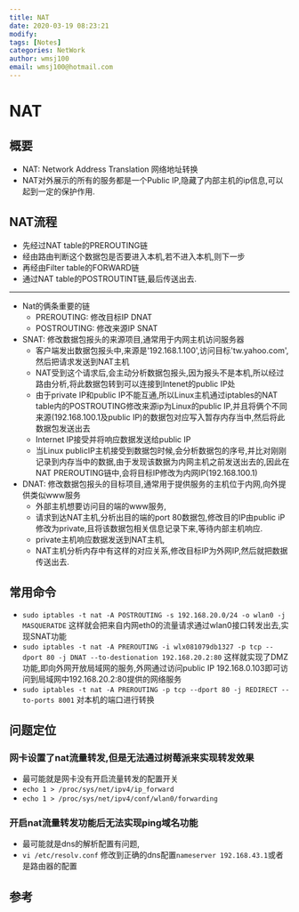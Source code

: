 ```yaml
---
title: NAT
date: 2020-03-19 08:23:21
modify: 
tags: [Notes]
categories: NetWork
author: wmsj100
email: wmsj100@hotmail.com
---
```


# NAT

## 概要

- NAT: Network Address Translation 网络地址转换
- NAT对外展示的所有的服务都是一个Public IP,隐藏了内部主机的ip信息,可以起到一定的保护作用.

## NAT流程

- 先经过NAT table的PREROUTING链
- 经由路由判断这个数据包是否要进入本机,若不进入本机,则下一步
- 再经由Filter table的FORWARD链
- 通过NAT table的POSTROUTINT链,最后传送出去.
---
- Nat的俩条重要的链
	- PREROUTING: 修改目标IP DNAT
	- POSTROUTING: 修改来源IP SNAT
- SNAT: 修改数据包报头的来源项目,通常用于内网主机访问服务器
	- 客户端发出数据包报头中,来源是'192.168.1.100',访问目标'tw.yahoo.com',然后把请求发送到NAT主机
	- NAT受到这个请求后,会主动分析数据包报头,因为报头不是本机,所以经过路由分析,将此数据包转到可以连接到Intenet的public IP处
	- 由于private IP和public IP不能互通,所以Linux主机通过iptables的NAT table内的POSTROUTING修改来源ip为Linux的public IP,并且将俩个不同来源(192.168.100.1及public IP)的数据包对应写入暂存内存当中,然后将此数据包发送出去
	- Internet IP接受并将响应数据发送给public IP
	- 当Linux publicIP主机接受到数据包时候,会分析数据包的序号,并比对刚刚记录到内存当中的数据,由于发现该数据为内网主机之前发送出去的,因此在NAT PREROUTING链中,会将目标IP修改为内网IP(192.168.100.1)
- DNAT: 修改数据包报头的目标项目,通常用于提供服务的主机位于内网,向外提供类似www服务
	- 外部主机想要访问目的端的www服务,
	- 请求到达NAT主机,分析出目的端的port 80数据包,修改目的IP由public iP 修改为private,且将该数据包相关信息记录下来,等待内部主机响应.
	- private主机响应数据发送到NAT主机,
	- NAT主机分析内存中有这样的对应关系,修改目标IP为外网IP,然后就把数据传送出去.

## 常用命令

- `sudo iptables -t nat -A POSTROUTING -s 192.168.20.0/24 -o wlan0 -j MASQUERATDE` 这样就会把来自内网eth0的流量请求通过wlan0接口转发出去,实现SNAT功能
- `sudo iptables -t nat -A PREROUTING -i wlx081079db1327 -p tcp --dport 80 -j DNAT --to-destionation 192.168.20.2:80` 这样就实现了DMZ功能,即向外网开放局域网的服务,外网通过访问public IP 192.168.0.103即可访问到局域网中192.168.20.2:80提供的网络服务
- `sudo iptables -t nat -A PREROUTING -p tcp --dport 80 -j REDIRECT --to-ports 8001` 对本机的端口进行转换

## 问题定位

### 网卡设置了nat流量转发,但是无法通过树莓派来实现转发效果

- 最可能就是网卡没有开启流量转发的配置开关
- `echo 1 > /proc/sys/net/ipv4/ip_forward`
- `echo 1 > /proc/sys/net/ipv4/conf/wlan0/forwarding`

### 开启nat流量转发功能后无法实现ping域名功能

- 最可能就是dns的解析配置有问题,
- `vi /etc/resolv.conf` 修改到正确的dns配置`nameserver 192.168.43.1`或者是路由器的配置

## 参考

